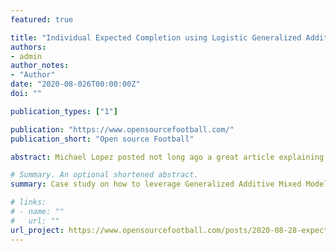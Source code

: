 ```yaml
---
featured: true

title: "Individual Expected Completion using Logistic Generalized Additive Mixed Models"
authors:
- admin
author_notes:
- "Author"
date: "2020-08-026T00:00:00Z"
doi: ""

publication_types: ["1"]

publication: "https://www.opensourcefootball.com/"
publication_short: "Open source Football"

abstract: Michael Lopez posted not long ago a great article explaining how Generalized Additive Models (GAMs) are a good way to measure non-linear effects of explanatory variables x on response variable y. Lately, I’ve been playing around with linear and logistic mixed-effects models, so I thought about combining these with GAMs to estimate the probability of completion per Quarterback while accounting for non-linearities, especially on air yards.

# Summary. An optional shortened abstract.
summary: Case study on how to leverage Generalized Additive Mixed Models (GAMM) to estimate the individual probability of completion per Quarterback as a random effect.

# links:
# - name: ""
#   url: ""
url_project: https://www.opensourcefootball.com/posts/2020-08-28-expected-completion-using-logistic-generalized-additive-mixed-models/
---
```

